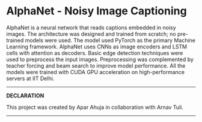 # AlphaNet - Noisy Image Captioning
AlphaNet is a neural network that reads captions embedded in noisy images. The architecture was designed and trained from scratch; no pre-trained models were used. The model used PyTorch as the primary Machine Learning framework. AlphaNet uses CNNs as image encoders and LSTM cells with attention as decoders. Basic edge detection techniques were used to preprocess the input images. Preprocessing was complemented by teacher forcing and beam search to improve model performance. All the models were trained with CUDA GPU acceleration on high-performance servers at IIT Delhi.

---
**DECLARATION**

This project was created by Apar Ahuja in collaboration with Arnav Tuli.

---
